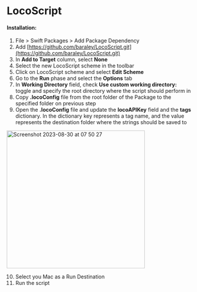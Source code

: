 # LocoScript

#### Installation:
1. File > Swift Packages > Add Package Dependency
2. Add [https://github.com/baraley/LocoScript.git](https://github.com/baraley/LocoScript.git)
3. In **Add to Target** column, select **None**
4. Select the new LocoScript scheme in the toolbar
5. Click on LocoScript scheme and select **Edit Scheme**
6. Go to the **Run** phase and select the **Options** tab
7. In **Working Directory** field, check **Use custom working directory:** toggle and specify the root directory where the script should perform in
8. Copy **.locoConfig** file from the root folder of the Package to the specified folder on previous step
9. Open the **.locoConfig** file and update the **locoAPIKey** field and the **tags** dictionary. In the dictionary key represents a tag name, and the value represents the destination folder where the strings should be saved to
<img width="373" alt="Screenshot 2023-08-30 at 07 50 27" src="https://github.com/baraley/LocoScript/assets/13876908/12eb0628-3b7c-41d1-98ef-5db0532a3003">

10. Select you Mac as a Run Destination
11. Run the script
